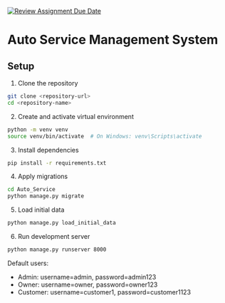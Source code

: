 [![Review Assignment Due Date](https://classroom.github.com/assets/deadline-readme-button-22041afd0340ce965d47ae6ef1cefeee28c7c493a6346c4f15d667ab976d596c.svg)](https://classroom.github.com/a/Zj5S3O5Q)

# Auto Service Management System

## Setup

1. Clone the repository
```bash
git clone <repository-url>
cd <repository-name>
```

2. Create and activate virtual environment
```bash
python -m venv venv
source venv/bin/activate  # On Windows: venv\Scripts\activate
```

3. Install dependencies
```bash
pip install -r requirements.txt
```

4. Apply migrations
```bash
cd Auto_Service
python manage.py migrate
```

5. Load initial data
```bash
python manage.py load_initial_data
```

6. Run development server
```bash
python manage.py runserver 8000
```

Default users:
- Admin: username=admin, password=admin123
- Owner: username=owner, password=owner123
- Customer: username=customer1, password=customer1123
